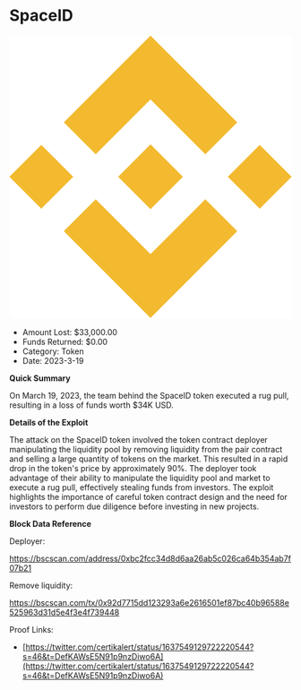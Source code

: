 # SpaceID
![SpaceID](/rektimages/SpaceID.png)
- Amount Lost: $33,000.00
- Funds Returned: $0.00
- Category: Token
- Date: 2023-3-19

**Quick Summary**

On March 19, 2023, the team behind the SpaceID token executed a rug pull, resulting in a loss of funds worth $34K USD.

  


  


 **Details of the Exploit**

The attack on the SpaceID token involved the token contract deployer manipulating the liquidity pool by removing liquidity from the pair contract and selling a large quantity of tokens on the market. This resulted in a rapid drop in the token's price by approximately 90%. The deployer took advantage of their ability to manipulate the liquidity pool and market to execute a rug pull, effectively stealing funds from investors. The exploit highlights the importance of careful token contract design and the need for investors to perform due diligence before investing in new projects.

  


 **Block Data Reference**

Deployer:

https://bscscan.com/address/0xbc2fcc34d8d6aa26ab5c026ca64b354ab7f07b21

Remove liquidity:

https://bscscan.com/tx/0x92d7715dd123293a6e2616501ef87bc40b96588e525963d31d5e4f3e4f739448


Proof Links:
- [https://twitter.com/certikalert/status/1637549129722220544?s=46&t=DefKAWsE5N91p9nzDiwo6A](https://twitter.com/certikalert/status/1637549129722220544?s=46&t=DefKAWsE5N91p9nzDiwo6A)



